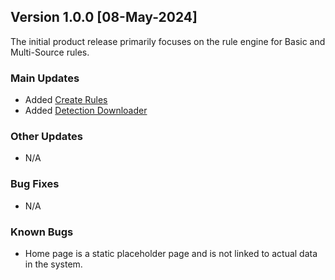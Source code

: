 ## Version 1.0.0 [08-May-2024]
The initial product release primarily focuses on the rule engine for Basic and Multi-Source rules.

### Main Updates
- Added [Create Rules](../tutorials/CreateRules.md)
- Added [Detection Downloader](../tutorials/DetectionDownloader.md)

### Other Updates
- N/A

### Bug Fixes
- N/A

### Known Bugs
- Home page is a static placeholder page and is not linked to actual data in the system.
  

